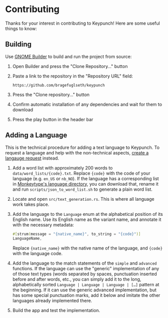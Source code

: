 # Contributing

Thanks for your interest in contributing to Keypunch! Here are some useful 
things to know:

## Building

Use [GNOME Builder][1] to build and run the 
project from source: 

1. Open Builder and press the "Clone Repository…" button
2. Paste a link to the repository in the "Repository URL" field:

   ```
   https://github.com/bragefuglseth/keypunch
   ```

3. Press the "Clone repository…" button
4. Confirm automatic installation of any dependencies and wait for them to 
   download
5. Press the play button in the header bar

## Adding a Language

This is the technical procedure for adding a text language to Keypunch. To
request a language and help with the non-technical aspects, 
[create a langauge request][2] instead.

1. Add a word list with approximately 200 words to `data/word_lists/{code}.txt`.
   Replace `{code}` with the code of your language (e.g. `en_US` or `nb_NO`). If
   the language has a corresponding list in [Monkeytype's language directory][3],
   you can download that, rename it and run `scripts/json_to_word_list.sh` to
   generate a plain word list.

2. Locate and open `src/text_generation.rs`. This is where all language work
   takes place.

3. Add the language to the `Language` enum at the alphabetical position
   of its English name. Use its English name as the variant name, and annotate 
   it with the necessary metadata:

   ```rust
   #[strum(message = "{native_name}", to_string = "{code}")]
   LanguageName,
   ```

   Replace `{native_name}` with the native name of the language, and `{code}` 
   with the language code.

4. Add the language to the match statements of the `simple` and `advanced`
   functions. If the language can use the "generic" implementation of any of
   those text types (words separated by spaces, punctuation inserted before
   and after words, etc., you can simply add it to the long, alphabetically sorted
   `Language | Language | Language | […]` pattern at the beginning. If it can
   use the generic advanced implementation, but has some special punctuation
   marks, add it below and imitate the other languages already implemented there.

5. Build the app and test the implementation.

[1]: https://apps.gnome.org/nb/Builder/
[2]: https://github.com/bragefuglseth/keypunch/issues/new?assignees=&labels=new+language&projects=&template=language_request.yaml&title=%5BLanguage+Request%5D%3A+
[3]: https://github.com/monkeytypegame/monkeytype/tree/master/frontend/static/languages
